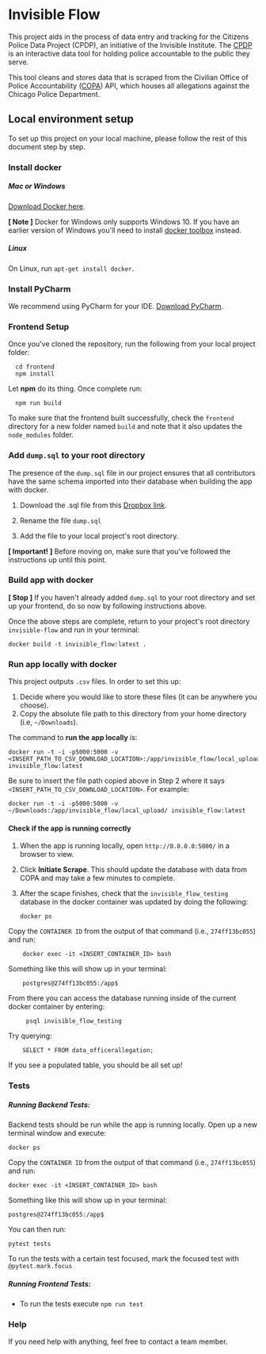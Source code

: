 #  Invisible Flow 

This project aids in the process of data entry and tracking for the Citizens Police Data Project (CPDP), an initiative of the Invisible Institute. The [CPDP](https://cpdp.co/) is an interactive data tool for holding police accountable to the public they serve.
  
This tool cleans and stores data that is scraped from the Civilian Office of Police Accountability ([COPA](https://www.chicagocopa.org/about-copa/mission-history/)) API, which houses all allegations against the Chicago Police Department.


## Local environment setup
To set up this project on your local machine, please follow the rest of this document step by step.

### Install docker
##### Mac or Windows
[Download Docker here](https://www.docker.com/products/docker). 

**[ Note ]** Docker for Windows only supports Windows 10. If you have an earlier version of Windows you'll need to install  [docker toolbox](https://docs.docker.com/toolbox/toolbox_install_windows/)  instead.
##### Linux
On Linux, run  `apt-get install docker`. 

### Install PyCharm
We recommend using PyCharm for your IDE. 
[Download PyCharm](https://www.jetbrains.com/pycharm/download/#section=mac).

### Frontend Setup
Once you've cloned the repository, run the following from your local project folder:
  

      cd frontend
      npm install
  

Let **npm** do its thing. Once complete run:

      npm run build

To make sure that the frontend built successfully, check the `frontend` directory for a new folder named `build` and note that it also updates the `node_modules` folder.

### Add `dump.sql` to your root directory
The presence of the `dump.sql` file in our project ensures that all contributors have the same schema imported into their database when building the app with docker. 

 1. Download the .sql file from this [Dropbox link](https://www.dropbox.com/s/riixbrze6apmcrn/cpdp-apr-5-2019.sql?dl=0).
    
 2. Rename the file `dump.sql` 
 3. Add the file to your local project's root directory.

****[ Important! ]**** Before moving on, make sure that you've followed the instructions up until this point.

### Build app with docker

**[ Stop ]** If you haven't already added `dump.sql` to your root directory and set up your frontend, do so now by following instructions above.

Once the above steps are complete, return to your project's root directory `invisible-flow` and run in your terminal:

    docker build -t invisible_flow:latest .

### Run app locally with docker
This project outputs `.csv` files. In order to set this up: 

 1. Decide where you would like to store these files (it can be anywhere you choose). 
 2. Copy the absolute file path to this directory from your home directory (i.e, `~/Downloads`).

The command to **run the app locally** is:

    docker run -t -i -p5000:5000 -v <INSERT_PATH_TO_CSV_DOWNLOAD_LOCATION>:/app/invisible_flow/local_upload/ invisible_flow:latest

Be sure to insert the file path copied above in Step 2 where it says `<INSERT_PATH_TO_CSV_DOWNLOAD_LOCATION>`. For example: 

    docker run -t -i -p5000:5000 -v ~/Downloads:/app/invisible_flow/local_upload/ invisible_flow:latest


#### Check if the app is running correctly
 1. When the app is running locally, open `http://0.0.0.0:5000/` in a browser to view. 
 2. Click **Initiate Scrape**. This should update the database with data from COPA and may take a few minutes to complete.
 3. After the scape finishes, check that the `invisible_flow_testing` database in the docker container was updated by doing the following:

	
	    docker ps
    
   Copy the `CONTAINER ID` from the output of that command (i.e., `274ff13bc055`) and run:
    
	    docker exec -it <INSERT_CONTAINER_ID> bash
	
Something like this will show up in your terminal: 

	    postgres@274ff13bc055:/app$

From there you can access the database running inside of the current docker container by entering: 
	 
		 psql invisible_flow_testing

Try querying:
		
		SELECT * FROM data_officerallegation;
If you see a populated table, you should be all set up!


### Tests 
##### Running Backend Tests:  
Backend tests should be run while the app is running locally. Open up a new terminal window and execute:

    docker ps
    
Copy the `CONTAINER ID` from the output of that command (i.e., `274ff13bc055`) and run:
    
	docker exec -it <INSERT_CONTAINER_ID> bash
	
Something like this will show up in your terminal:

    postgres@274ff13bc055:/app$  

You can then run: 

    pytest tests    
  
To run the tests with a certain test focused, mark the focused test with `@pytest.mark.focus`

##### Running Frontend Tests:  
* To run the tests execute `npm run test`

### Help

 If you need help with anything, feel free to contact a team member.